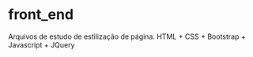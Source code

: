 # front_end

Arquivos de estudo de estilização de página. HTML + CSS + Bootstrap + Javascript + JQuery
